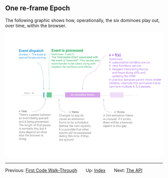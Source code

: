 ## One re-frame Epoch 

The following graphic shows how, operationally, the six dominoes play out, over time, within the browser. 

<img src="/images/epoch.png?raw=true">

*** 

Previous:  [First Code Walk-Through](CodeWalkthrough.md)&nbsp;&nbsp;&nbsp;&nbsp;&nbsp;&nbsp;
Up:  [Index](README.md)&nbsp;&nbsp;&nbsp;&nbsp;&nbsp;&nbsp;
Next:  [The API](API.md)&nbsp;&nbsp;&nbsp;&nbsp;&nbsp;&nbsp;

